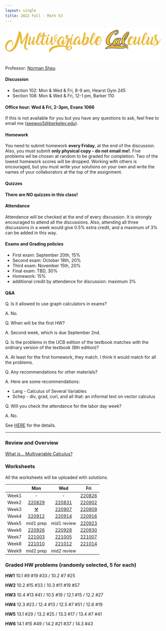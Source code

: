 ```yaml
---
layout: single
title: 2022 Fall - Math 53
---
```


![Multivatiable Calculus](./multcal.png)

Professor: [Norman Sheu](https://sites.google.com/view/normansheu/home?authuser=1)

#### Discussion
* Section 102: Mon & Wed & Fri, 8-9 am, Hearst Gym 245
* Section 108: Mon & Wed & Fri, 12-1 pm, Barker 110

#### **Office hour: Wed & Fri, 2-3pm, Evans 1066** 

If this is not available for you but you have any  questions to ask, feel free to email me (seewoo5@berkeley.edu).

#### Homework
You need to submit homework **every Friday**, at the end of the discussion. Also, you must submit **only physical copy - do not email me!**. 
Five problems wil be chosen at random to be graded for completion. Two of the lowest homework scores will be dropped. Working with others is encouraged, but you must write your solutions on your own and write the names of your collaborators at the top of the assignment. 

#### Quizzes 
**There are NO quizzes in this class!**

#### Attendance

Attendence will be checked at the end of every discussion.
It is strongly encouraged to attend all the discussions.
Also, attending all three discussions in a week would give 0.5% extra credit, and a maximum of 3% can be added in this way.

#### Exams and Grading policies
* First exam: September 20th, 15%
* Second exam: October 18th, 20%
* Third exam: November 15th, 20%
* Final exam: TBD, 30%
* Homework: 15%
* additional credit by attendence for discussion: maximum 3%

#### Q&A
Q. Is it allowed to use graph calculators in exams?

A. No.

Q. When will be the first HW?

A. Second week, which is due September 2nd.

Q. Is the problems in the UCB edition of the textbook matches with the ordinary version of the textbook (8th edition)?

A. At least for the first homework, they match. I think it would match for all the problems.

Q. Any recommendations for other materials?

A. Here are some recommendations:

* Lang - Calculus of Several Variables
* Schey - div, grad, curl, and all that: an informal text on vector calculus

Q. Will you check the attendance for the labor day week?

A. No.

See [HERE](https://sites.google.com/view/normansheu/teaching/math-53-fall-2022?authuser=1) for the details.

---

### Review and Overview

[What is... Multivariable Calculus?](worksheets/intro.pdf)



### Worksheets

All the worksheets will be uploaded with solutions.

| | Mon | Wed | Fri |
| --- | :---: | :---: | :---: |
| Week1 | - | - | [220826](worksheets/WS220826.pdf)|
| Week2 | [220829](worksheets/WS220829.pdf) | [220831](worksheets/WS220831.pdf) | [220902](worksheets/WS220902.pdf)|
| Week3 | [⚒️](https://en.wikipedia.org/wiki/Labor_Day) | [220907](worksheets/WS220907.pdf)| [220909](worksheets/WS220909.pdf) |
| Week4 | [220912](worksheets/WS220912.pdf) | [220914](worksheets/WS220914.pdf) | [220916](worksheets/WS220916.pdf) |
| Week5 | mid1 prep | mid1 review | [220923](worksheets/WS220923.pdf)|
| Week6 | [220926](worksheets/WS220926.pdf) | [220928](worksheets/WS220928.pdf) | [220930](worksheets/WS220930.pdf) |
| Week7 | [221003](worksheets/WS221003.pdf) | [221005](worksheets/WS221005.pdf) | [221007](worksheets/WS221007.pdf) |
| Week8 | [221010](worksheets/WS221010.pdf) | [221012](worksheets/WS221012.pdf) | [221014](worksheets/WS221014.pdf) |
| Week9 | mid2 prep | mid2 review |  |

### Graded HW problems (randomly selected, 5 for each)

**HW1**
10.1 #9 #19 #33 /
10.2 #7 #25 

**HW2**
10.2 #15 #33 /
10.3 #11 #19 #57

**HW3**
10.4 #13 #41 /
10.5 #19 /
12.1 #15 /
12.2 #27

**HW4**
12.3 #23 /
12.4 #13 /
12.5 #7 #51 /
12.6 #19 

**HW5**
13.1 #29 /
13.2 #25 /
13.3 #17 /
13.4 #7 #41

**HW6**
14.1 #15 #49 /
14.2 #21 #37 /
14.3 #43
